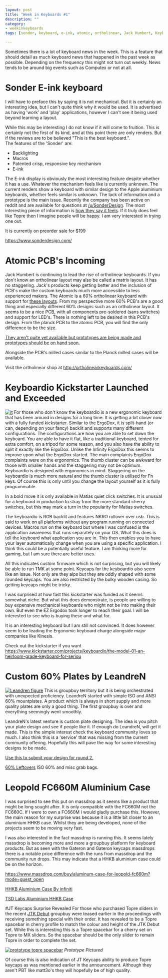 ```yaml
---
layout: post
title: "Week in Keyboards #1"
description: ""
category: 
- weekinkeyboards
tags: [sonder, keyboard, e-ink, atomic, ortholinear, Jack Humbert, Keyboardio, Matias, Kinesis,]

---
```

Sometimes there is a lot of keyboard news in the week. This is a feature that should detail as much keyboard news that happened in the past week as possible. Depending on the frequency this might not turn out weekly. News tends to be around big events such as Computex or not at all.

# Sonder E-ink keyboard
I will have to preface this by saying it is not mechanical. But it is certainly an interesting idea, but I can't quite think why it would be used. It is advertised as having 'work' and 'play' applications, however I can't see it being used beyond learning a layout.

While this may be interesting I do not know if it will come to fruition. This is certainly not the first of its kind, and at this point there are only renders. But if the reviews are to be believed "This is the best keyboard.".   
The features of the 'Sonder' are:

* Backlighting
* Macros
* Patented crisp, responsive key mechanism
* E-ink

The E-ink display is obviously the most interesting feature despite whether it has a use. Whatever the mechanism feels like is currently unknown. The current renders show a keyboard with similar design to the Apple aluminium keyboards, whether feels similar is unknown. The lack of information and a prototype is the main issue. Recently the company has been active on reddit and are available for questions at [/u/SonderDesign](http://www.reddit.com/user/SonderDesign). The most interesting piece of information is [how they say it feels](http://www.reddit.com/r/interestingasfuck/comments/38sb4m/eink_keyboard_coming_soon/cry4xap). If it truly does feel like Topre then I imagine people will be happy. I am very interested in trying one out. 

It is currently on preorder sale for $199

<https://www.sonderdesign.com/>

# Atomic PCB's Incoming
Jack Humbert is continuing to lead the rise of ortholinear keyboards. If you don't know an ortholinear layout may also be called a matrix layout. It has no staggering. Jack's products keep getting better and the inclusion of PCB's make the custom keyboards much more accessible to less experienced makers. The Atomic is a 60% ortholinear keyboard with support for [these layouts](http://ortholinearkeyboards.com/reference/pcb-layouts#atomic). From my perspective more 60% PCB's are a good thing and especially different 60% designs such as an ortholinear layout. It seems to be a nice PCB, with all components pre-soldered (sans switches) and support for LED's. There is nothing left to be desired in this PCB's design. From the planck PCB to the atomic PCB, you will find the only difference to be the size.

[They aren't quite yet available but prototypes are being made and prototypes should be on hand soon.](http://redd.it/396zxo)

Alongside the PCB's milled cases similar to the Planck milled cases will be available.

Visit the ortholinear shop at <http://ortholinearkeyboards.com/>

# Keyboardio Kickstarter Launched and Exceeded 
[![it](http://40.media.tumblr.com/8490c03eba6a63509d3fe3241792d086/tumblr_inline_nq03bi4WTT1sse0zu_500.jpg)](http://blog.keyboard.io/)
For those who don't know the keyboardio is a new ergonomic keyboard that has been around in designs for a long time. It is getting a bit closer now with a fully funded kickstarter. Similar to the ErgoDox, it is split-hand (or can, depending on your fancy) backlit and supports many different configurations. The configurations are how you are able to set down the keyboard. You are able to have it flat, like a traditional keyboard, tented for extra comfort, on a tripod for some reason, and you also have the ability to split it exactly like the ErgoDox. Unlike the Infinity ErgoDox this seems to improve upon what the ErgoDox started. The main complaints ErgoDox complaints were on the ergonomics. The thumb cluster can be awkward for those with smaller hands and the staggering may not be optimum. Keyboardio is designed with ergonomics in mind. Staggering on the keyboardio is much more natural and the thumb cluster is utilised for Fn keys. Of course this is only until you change the layout yourself as it is fully programmable.

In a bold move it is only available in Matias quiet click switches. It is unusual for a keyboard in production to stray from the more standard cherry switches, but this may mark a turn in the popularity for Matias switches.

The keyboardio is RGB backlit and features NKRO rollover over usb. This is said to work on all platforms without any program running on connected devices. Macros run on the keyboard but where I was confused is the application awareness that runs separately on your OS. What this does is tell the keyboard what application you are in. This then enables you to have your layer automatically change when you are using a specific application. I think this could be a potentially useful feature. I am thinking more for gaming, but I am sure there are better uses.

All this indicates custom firmware which is not surprising, but you will likely be able to run TMK at some point. Keycaps for the keyboardio also seem like an issue. Not only are they alps but they are oddly shaped with some rounded keycaps. You are also restricted by the bulky wooden casing. So getting keycaps might be tricky.


I was surprised at how fast this kickstarter was funded as it seems somewhat niche. But what this does demonstrate, is people are willing to buy expensive mechanical keyboards who might not be into making their own. But even the EZ Ergodox took longer to reach their goal. I will be interested to see who is buying these and what for. 

It is an interesting keyboard but I am still not convinced. It does however seem to be leading the Ergonomic keyboard charge alongside major companies like Kinesis.

Check out the kickstarter if you want <https://www.kickstarter.com/projects/keyboardio/the-model-01-an-heirloom-grade-keyboard-for-seriou>

# Custom 60% Plates by LeandreN
[![Leandren figure](http://i.imgur.com/XOtmwWj.png)](https://geekhack.org/index.php?topic=71994.0)
This is groupbuy territory but it is being orchestrated with unexpected proficiency. LeandreN started with simple ISO and ANSI 60% mountplates. A product which is always in short supply and more quality plates are only a good thing. The first groupbuy is over and everything seemingly went smoothly.

LeandreN's latest venture is custom plate designing. The idea is you pitch your plate design and see if people like it. If enough do LeandreN, will get it made. This is the simple interest check the keyboard community loves so much. I also think this is a 'service' that was missing from the current community offering. Hopefully this will pave the way for some interesting designs to be made.

[Use this to submit your design for round 2.](https://docs.google.com/forms/d/1vIAHkuyoQYYUnhIS2hlT0KI5_0TaCbMLpxGBnVFV45A/viewform)

[60% Leftovers](http://redd.it/39krui) ISO 60% and misc grab bags.

# Leopold FC660M Aluminium Case
I was surprised to see this put on massdrop as it seems like a product that might be long sought after. It is only compatible with the FC660M not the FC660C. If I were to own a FC660M I would gladly purchase this. However, the main reason for my surprise was because it is a little bit closer to an aluminium HHKB case. Whilst they are being developed, none of the projects seem to be moving very fast.

I was also interested in the fact massdrop is running this. It seems lately massdrop is becoming more and more a groupbuy platform for keyboard products. But as seen with the Gateron and Gateron keycaps massdrops there is a notable price difference with the runs from massdrop and the community run drops. This may indicate that a HHKB aluminium case could be on the horizon.

<https://www.massdrop.com/buy/aluminum-case-for-leopold-fc660m?mode=guest_open>

[HHKB Aluminium Case By infiniti](https://geekhack.org/index.php?topic=69140.msg1654345#msg1654345)

[TSD Labs Aluminium HHKB Case](https://geekhack.org/index.php?topic=68930.0)


#JT Keycaps Surprise Revealed
For those who purchased Topre sliders in the recent [JTK Debut](https://ctrlalt.io/buys/jtk-debut) groupbuy were teased earlier in the proceedings with receiving something special with their order. It has revealed to be a Topre spacebar in cherry profile to match the colour and height of the JTK Debut set. While this is interesting this is a Topre spacebar for a cherry set on Topre to MX sliders. So the spacebar should be the only slider to remain Topre in order to complete the set.

[![prototype topre spacebar](http://i.imgur.com/yBKgAsu.jpg)](https://geekhack.org/index.php?topic=71630.msg1780291#msg1780291)
*Prototype Pictured*

Of course this is also indication of JT Keycaps ability to produce Topre keycaps as was mentioned earlier in the announcement. Although they aren't PBT like matt3o's they will hopefully be of high quality.
